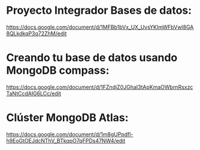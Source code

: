 # Proyecto Integrador Bases de datos:

https://docs.google.com/document/d/1MFBb1bVx_UX_UvsYKImWFbVwl8GA8QLkdkqP3q72ZhM/edit

# Creando tu base de datos usando MongoDB compass:

https://docs.google.com/document/d/1FZndjZ0JGhaI3tApKmaOWbrnRsxzcTaNtCcdAIG6LCc/edit

# Clúster MongoDB Atlas:

https://docs.google.com/document/d/1m8gUPpdfl-h9EoGtOEJdcNThV_BTkqpO7qFPDs47NW4/edit
